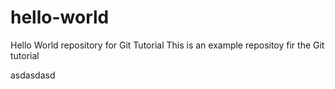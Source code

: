# hello-world

Hello World repository for Git Tutorial This is an example repositoy fir the Git tutorial

asdasdasd
